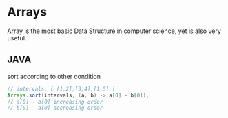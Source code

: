 # Arrays

Array is the most basic Data Structure in computer science, yet is also very useful.&#x20;





## JAVA



sort according to other condition

```java
// intervals: [ [1,2],[3,4],[1,5] ]
Arrays.sort(intervals, (a, b) -> a[0] - b[0]);
// a[0] - b[0] increasing order
// b[0] - a[0] decreasing order
```
